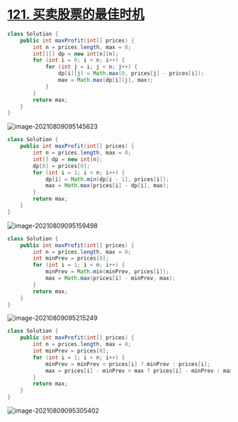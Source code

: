 # [121. 买卖股票的最佳时机](https://leetcode-cn.com/problems/best-time-to-buy-and-sell-stock/)









```java
class Solution {
    public int maxProfit(int[] prices) {
        int n = prices.length, max = 0;
        int[][] dp = new int[n][n];
        for (int i = 0; i < n; i++) {
            for (int j = i; j < n; j++) {
                dp[i][j] = Math.max(0, prices[j] - prices[i]);
                max = Math.max(dp[i][j], max);
            }
        }
        return max;
    }
}
```

![image-20210809095145623](https://cdn.jsdelivr.net/gh/shimengjie/image-repo/img/image-20210809095145623.png)



```java
class Solution {
    public int maxProfit(int[] prices) {
        int n = prices.length, max = 0;
        int[] dp = new int[n];
        dp[0] = prices[0];
        for (int i = 1; i < n; i++) {
            dp[i] = Math.min(dp[i - 1], prices[i]);
            max = Math.max(prices[i] - dp[i], max);
        }
        return max;
    }
}
```

![image-20210809095159498](https://cdn.jsdelivr.net/gh/shimengjie/image-repo/img/image-20210809095159498.png)



```java
class Solution {
    public int maxProfit(int[] prices) {
        int n = prices.length, max = 0;
        int minPrev = prices[0];
        for (int i = 1; i < n; i++) {
            minPrev = Math.min(minPrev, prices[i]);
            max = Math.max(prices[i] - minPrev, max);
        }
        return max;
    }
}
```

![image-20210809095215249](https://cdn.jsdelivr.net/gh/shimengjie/image-repo/img/image-20210809095215249.png)

```java
class Solution {
    public int maxProfit(int[] prices) {
        int n = prices.length, max = 0;
        int minPrev = prices[0];
        for (int i = 1; i < n; i++) {
            minPrev = minPrev < prices[i] ? minPrev : prices[i];
            max = prices[i] - minPrev > max ? prices[i] - minPrev : max;
        }
        return max;
    }
}
```

![image-20210809095305402](https://cdn.jsdelivr.net/gh/shimengjie/image-repo/img/image-20210809095305402.png)
